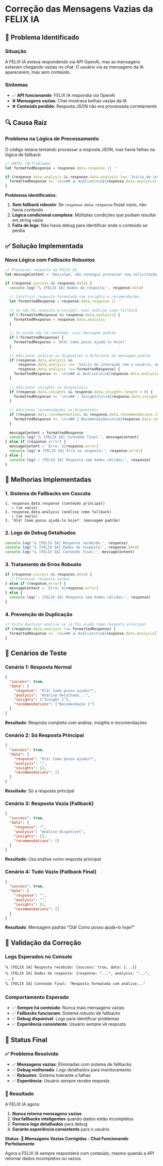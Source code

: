 # Correção das Mensagens Vazias da FELIX IA

## 🎯 **Problema Identificado**

### **Situação**
A FELIX IA estava respondendo via API OpenAI, mas as mensagens estavam chegando vazias no chat. O usuário via as mensagens da IA aparecerem, mas sem conteúdo.

### **Sintomas**
- ✅ **API funcionando**: FELIX IA respondia via OpenAI
- ❌ **Mensagens vazias**: Chat mostrava bolhas vazias da IA
- ❌ **Conteúdo perdido**: Resposta JSON não era processada corretamente

## 🔍 **Causa Raiz**

### **Problema na Lógica de Processamento**
O código estava tentando processar a resposta JSON, mas havia falhas na lógica de fallback:

```typescript
// ANTES (❌ Problema)
let formattedResponse = response.data.response || ''

if (response.data.analysis && response.data.analysis !== 'Início de interação...') {
  formattedResponse += `\n\n## 📊 Análise\n\n${response.data.analysis}`
}
```

**Problemas identificados:**
1. **Sem fallback robusto**: Se `response.data.response` fosse vazio, não havia conteúdo
2. **Lógica condicional complexa**: Múltiplas condições que podiam resultar em string vazia
3. **Falta de logs**: Não havia debug para identificar onde o conteúdo se perdia

## ✅ **Solução Implementada**

### **Nova Lógica com Fallbacks Robustos**
```typescript
// Processar resposta da FELIX IA
let messageContent = 'Desculpe, não consegui processar sua solicitação.'

if (response.success && response.data) {
  console.log('🔍 [FELIX IA] Dados da resposta:', response.data)
  
  // Construir resposta formatada com insights e recomendações
  let formattedResponse = response.data.response || ''
  
  // Se não há resposta principal, usar análise como fallback
  if (!formattedResponse && response.data.analysis) {
    formattedResponse = response.data.analysis
  }
  
  // Se ainda não há conteúdo, usar mensagem padrão
  if (!formattedResponse) {
    formattedResponse = 'Olá! Como posso ajudá-lo hoje?'
  }
  
  // Adicionar análise se disponível e diferente da mensagem padrão
  if (response.data.analysis && 
      response.data.analysis !== 'Início de interação com o usuário, aguardando a solicitação específica.' &&
      response.data.analysis !== formattedResponse) {
    formattedResponse += `\n\n## 📊 Análise\n\n${response.data.analysis}`
  }
  
  // Adicionar insights se disponíveis
  if (response.data.insights && response.data.insights.length > 0) {
    formattedResponse += `\n\n## 💡 Insights\n\n${response.data.insights.map((insight: string) => `• ${insight}`).join('\n')}`
  }
  
  // Adicionar recomendações se disponíveis
  if (response.data.recommendations && response.data.recommendations.length > 0) {
    formattedResponse += `\n\n## 🎯 Recomendações\n\n${response.data.recommendations.map((rec: string) => `• ${rec}`).join('\n')}`
  }
  
  messageContent = formattedResponse
  console.log('🔍 [FELIX IA] Conteúdo final:', messageContent)
} else if (response.error) {
  messageContent = `Erro: ${response.error}`
  console.log('❌ [FELIX IA] Erro na resposta:', response.error)
} else {
  console.log('⚠️ [FELIX IA] Resposta sem dados válidos:', response)
}
```

## 🔧 **Melhorias Implementadas**

### **1. Sistema de Fallbacks em Cascata**
```
1. response.data.response (conteúdo principal)
   ↓ (se vazio)
2. response.data.analysis (análise como fallback)
   ↓ (se vazio)
3. 'Olá! Como posso ajudá-lo hoje?' (mensagem padrão)
```

### **2. Logs de Debug Detalhados**
```typescript
console.log('🔍 [FELIX IA] Resposta recebida:', response)
console.log('🔍 [FELIX IA] Dados da resposta:', response.data)
console.log('🔍 [FELIX IA] Conteúdo final:', messageContent)
```

### **3. Tratamento de Erros Robusto**
```typescript
if (response.success && response.data) {
  // Processar resposta normal
} else if (response.error) {
  messageContent = `Erro: ${response.error}`
} else {
  console.log('⚠️ [FELIX IA] Resposta sem dados válidos:', response)
}
```

### **4. Prevenção de Duplicação**
```typescript
// Evita duplicar análise se já foi usada como resposta principal
if (response.data.analysis !== formattedResponse) {
  formattedResponse += `\n\n## 📊 Análise\n\n${response.data.analysis}`
}
```

## 🎯 **Cenários de Teste**

### **Cenário 1: Resposta Normal**
```json
{
  "success": true,
  "data": {
    "response": "Olá! Como posso ajudar?",
    "analysis": "Análise detalhada...",
    "insights": ["Insight 1"],
    "recommendations": ["Recomendação 1"]
  }
}
```
**Resultado**: Resposta completa com análise, insights e recomendações

### **Cenário 2: Só Resposta Principal**
```json
{
  "success": true,
  "data": {
    "response": "Olá! Como posso ajudar?",
    "analysis": "",
    "insights": [],
    "recommendations": []
  }
}
```
**Resultado**: Só a resposta principal

### **Cenário 3: Resposta Vazia (Fallback)**
```json
{
  "success": true,
  "data": {
    "response": "",
    "analysis": "Análise disponível",
    "insights": [],
    "recommendations": []
  }
}
```
**Resultado**: Usa análise como resposta principal

### **Cenário 4: Tudo Vazio (Fallback Final)**
```json
{
  "success": true,
  "data": {
    "response": "",
    "analysis": "",
    "insights": [],
    "recommendations": []
  }
}
```
**Resultado**: Mensagem padrão "Olá! Como posso ajudá-lo hoje?"

## 🧪 **Validação da Correção**

### **Logs Esperados no Console**
```
🔍 [FELIX IA] Resposta recebida: {success: true, data: {...}}
🔍 [FELIX IA] Dados da resposta: {response: "...", analysis: "...", ...}
🔍 [FELIX IA] Conteúdo final: "Resposta formatada com análise..."
```

### **Comportamento Esperado**
- ✅ **Sempre há conteúdo**: Nunca mais mensagens vazias
- ✅ **Fallbacks funcionam**: Sistema robusto de fallbacks
- ✅ **Debug disponível**: Logs para identificar problemas
- ✅ **Experiência consistente**: Usuário sempre vê resposta

## 🚀 **Status Final**

### **✅ Problema Resolvido**
- ✅ **Mensagens vazias**: Eliminadas com sistema de fallbacks
- ✅ **Debug melhorado**: Logs detalhados para monitoramento
- ✅ **Robustez**: Sistema tolerante a falhas
- ✅ **Experiência**: Usuário sempre recebe resposta

### **🎯 Resultado**
A FELIX IA agora:
1. **Nunca retorna mensagens vazias**
2. **Usa fallbacks inteligentes** quando dados estão incompletos
3. **Fornece logs detalhados** para debug
4. **Garante experiência consistente** para o usuário

**Status**: 🚀 **Mensagens Vazias Corrigidas - Chat Funcionando Perfeitamente**

Agora a FELIX IA sempre responderá com conteúdo, mesmo quando a API retornar dados incompletos ou vazios.





